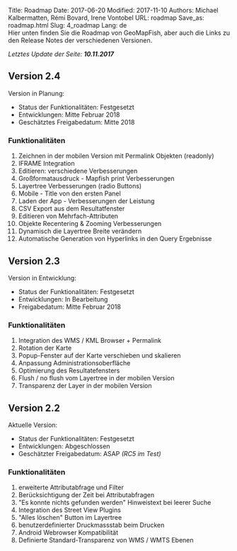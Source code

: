 Title: Roadmap
Date: 2017-06-20
Modified: 2017-11-10
Authors: Michael Kalbermatten, Rémi Bovard, Irene Vontobel
URL: roadmap
Save_as: roadmap.html
Slug: 4_roadmap
Lang: de
<br />
Hier unten finden Sie die Roadmap von GeoMapFish, aber auch die Links zu den Release Notes der verschiedenen Versionen.

*Letztes Update der Seite: **10.11.2017***

## Version 2.4

Version in Planung:

* Status der Funktionalitäten: Festgesetzt
* Entwicklungen: Mitte Februar 2018
* Geschätztes Freigabedatum: Mitte 2018

### Funktionalitäten

1. Zeichnen in der mobilen Version mit Permalink Objekten (readonly)
2. IFRAME Integration
3. Editieren: verschiedene Verbesserungen
4. Großformatausdruck - Mapfish print Verbesserungen
5. Layertree Verbesserungen (radio Buttons)
6. Mobile - Title von den ersten Panel
7. Laden der App - Verbesserungen der Leistung
6. CSV Export aus dem Resultatfenster
7. Editieren von Mehrfach-Attributen
8. Objekte Recentering & Zooming Verbesserungen
9. Dynamisch die Layertree Breite verändern
10. Automatische Generation von Hyperlinks in den Query Ergebnisse

## Version 2.3

Version in Entwicklung:

* Status der Funktionalitäten: Festgesetzt
* Entwicklungen: In Bearbeitung
* Freigabedatum: Mitte Februar 2018

### Funktionalitäten

1. Integration des WMS / KML Browser + Permalink
2. Rotation der Karte
3. Popup-Fenster auf der Karte verschieben und skalieren
4. Anpassung Administrationsoberfläche
5. Optimierung des Resultatefensters
6. Flush / no flush vom Layertree in der mobilen Version
7. Transparenz der Layer in der mobilen Version

## Version 2.2

Aktuelle Version:

* Status der Funktionalitäten: Festgesetzt
* Entwicklungen: Abgeschlossen
* Geschätzter Freigabedatum: ASAP *(RC5 im Test)*

### Funktionalitäten

1. erweiterte Attributabfrage und Filter
2. Berücksichtigung der Zeit bei Attributabfragen
3. "Es konnte nichts gefunden werden" Hinweistext bei leerer Suche
4. Integration des Street View Plugins
5. "Alles löschen" Button im Layertree
6. benutzerdefinierter Druckmassstab beim Drucken
7. Android Webrowser Kompatibilität
8. Definierte Standard-Transparenz von WMS / WMTS Ebenen
